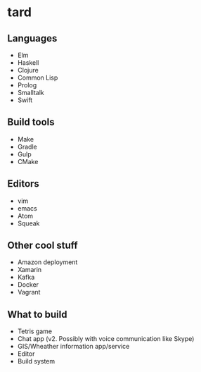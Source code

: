 tard
===

## Languages
* Elm
* Haskell
* Clojure
* Common Lisp
* Prolog
* Smalltalk
* Swift

## Build tools
* Make
* Gradle
* Gulp
* CMake

## Editors
* vim
* emacs 
* Atom
* Squeak 

## Other cool stuff
* Amazon deployment 
* Xamarin
* Kafka
* Docker
* Vagrant

## What to build
* Tetris game
* Chat app (v2. Possibly with voice communication like Skype)
* GIS/Wheather information app/service
* Editor
* Build system
